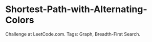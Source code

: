 # Shortest-Path-with-Alternating-Colors
 Challenge at LeetCode.com. Tags: Graph, Breadth-First Search.
